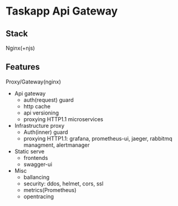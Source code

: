 # Taskapp Api Gateway

## Stack

Nginx(+njs)

## Features

Proxy/Gateway(nginx)

- Api gateway
  - auth(request) guard
  - http cache
  - api versioning
  - proxying HTTP1.1 microservices
- Infrastructure proxy
  - Auth(inner) guard
  - proxying HTTP1.1: grafana, prometheus-ui, jaeger, rabbitmq managment, alertmanager
- Static serve
  - frontends
  - swagger-ui
- Misc
  - ballancing
  - security: ddos, helmet, cors, ssl
  - metrics(Prometheus)
  - opentracing
